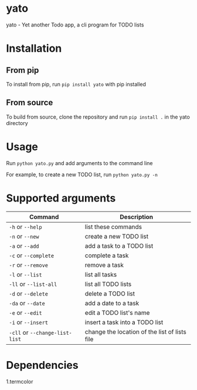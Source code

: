 # yato
yato - Yet another Todo app, a cli program for TODO lists

# Installation

## From pip
To install from pip, run `pip install yato` with pip installed

## From source
To build from source, clone the repository and run `pip install .` in the yato directory

# Usage

<!---
    -h or --help:       show this help\
    -n or --new:        create a new TODO list\
    -a or --add:        add a task to a TODO list\
    -c or --complete:   complete a task\
    -r or --remove:     remove a task\
    -l or --list:       list all tasks\
    -ll or --list-all:  list all TODO lists\
    -d or --delete:     delete a TODO list\
    -da or --date:      add a date to a task\
    -e or --edit:       edit a TODO list's name\
    -i or --insert:     insert a task into a TODO list\
    -cll or --change-list-list:     change the location of the list of lists file
-->

Run `python yato.py` and add arguments to the command line

For example, to create a new TODO list, run `python yato.py -n`

# Supported arguments

| Command | Description |
| ------- | ----------- |
| `-h` or `--help` | list these commands
| `-n` or `--new` | create a new TODO list
| `-a` or `--add` | add a task to a TODO list
| `-c` or `--complete` | complete a task
| `-r` or `--remove` | remove a task
| `-l` or `--list` | list all tasks
| `-ll` or `--list-all` | list all TODO lists
| `-d` or `--delete` | delete a TODO list
| `-da` or `--date` | add a date to a task
| `-e` or `--edit` | edit a TODO list's name
| `-i` or `--insert` | insert a task into a TODO list
| `-cll` or `--change-list-list` | change the location of the list of lists file

# Dependencies
1.termcolor